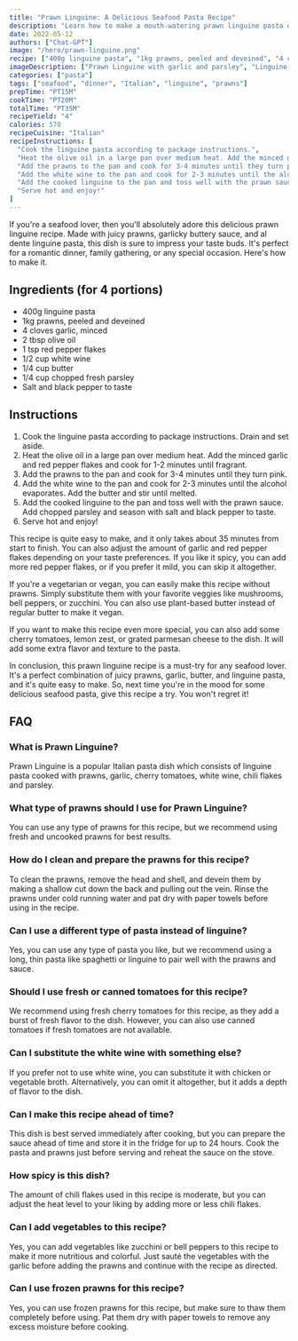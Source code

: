 ```yaml
---
title: "Prawn Linguine: A Delicious Seafood Pasta Recipe"
description: "Learn how to make a mouth-watering prawn linguine pasta dish with this easy-to-follow recipe. Perfect for seafood lovers."
date: 2022-05-12
authors: ["Chat-GPT"]
image: "/hero/prawn-linguine.png"
recipe: ["400g linguine pasta", "1kg prawns, peeled and deveined", "4 cloves garlic, minced", "2 tbsp olive oil", "1 tsp red pepper flakes", "1/2 cup white wine", "1/4 cup butter", "1/4 cup chopped fresh parsley", "Salt and black pepper to taste"]
imageDescription: ["Prawn Linguine with garlic and parsley", "Linguine pasta with prawns and white wine", "Prawn and garlic linguine on a plate", "Close up of prawn linguine with fresh parsley"]
categories: ["pasta"]
tags: ["seafood", "dinner", "Italian", "linguine", "prawns"]
prepTime: "PT15M"
cookTime: "PT20M"
totalTime: "PT35M"
recipeYield: "4"
calories: 570
recipeCuisine: "Italian"
recipeInstructions: [
  "Cook the linguine pasta according to package instructions.",
  "Heat the olive oil in a large pan over medium heat. Add the minced garlic and red pepper flakes and cook for 1-2 minutes until fragrant.",
  "Add the prawns to the pan and cook for 3-4 minutes until they turn pink.",
  "Add the white wine to the pan and cook for 2-3 minutes until the alcohol evaporates. Add the butter and stir until melted.",
  "Add the cooked linguine to the pan and toss well with the prawn sauce. Add chopped parsley and season with salt and black pepper to taste.",
  "Serve hot and enjoy!"
]
---
```


If you're a seafood lover, then you'll absolutely adore this delicious prawn linguine recipe. Made with juicy prawns, garlicky buttery sauce, and al dente linguine pasta, this dish is sure to impress your taste buds. It's perfect for a romantic dinner, family gathering, or any special occasion. Here's how to make it.

## Ingredients (for 4 portions)

- 400g linguine pasta
- 1kg prawns, peeled and deveined
- 4 cloves garlic, minced
- 2 tbsp olive oil
- 1 tsp red pepper flakes
- 1/2 cup white wine
- 1/4 cup butter
- 1/4 cup chopped fresh parsley
- Salt and black pepper to taste

## Instructions

1. Cook the linguine pasta according to package instructions. Drain and set aside.
2. Heat the olive oil in a large pan over medium heat. Add the minced garlic and red pepper flakes and cook for 1-2 minutes until fragrant.
3. Add the prawns to the pan and cook for 3-4 minutes until they turn pink.
4. Add the white wine to the pan and cook for 2-3 minutes until the alcohol evaporates. Add the butter and stir until melted.
5. Add the cooked linguine to the pan and toss well with the prawn sauce. Add chopped parsley and season with salt and black pepper to taste.
6. Serve hot and enjoy!

This recipe is quite easy to make, and it only takes about 35 minutes from start to finish. You can also adjust the amount of garlic and red pepper flakes depending on your taste preferences. If you like it spicy, you can add more red pepper flakes, or if you prefer it mild, you can skip it altogether.

If you're a vegetarian or vegan, you can easily make this recipe without prawns. Simply substitute them with your favorite veggies like mushrooms, bell peppers, or zucchini. You can also use plant-based butter instead of regular butter to make it vegan.

If you want to make this recipe even more special, you can also add some cherry tomatoes, lemon zest, or grated parmesan cheese to the dish. It will add some extra flavor and texture to the pasta.

In conclusion, this prawn linguine recipe is a must-try for any seafood lover. It's a perfect combination of juicy prawns, garlic, butter, and linguine pasta, and it's quite easy to make. So, next time you're in the mood for some delicious seafood pasta, give this recipe a try. You won't regret it!

## FAQ

### What is Prawn Linguine?

Prawn Linguine is a popular Italian pasta dish which consists of linguine pasta cooked with prawns, garlic, cherry tomatoes, white wine, chili flakes and parsley.

### What type of prawns should I use for Prawn Linguine?

You can use any type of prawns for this recipe, but we recommend using fresh and uncooked prawns for best results.

### How do I clean and prepare the prawns for this recipe?

To clean the prawns, remove the head and shell, and devein them by making a shallow cut down the back and pulling out the vein. Rinse the prawns under cold running water and pat dry with paper towels before using in the recipe.

### Can I use a different type of pasta instead of linguine?

Yes, you can use any type of pasta you like, but we recommend using a long, thin pasta like spaghetti or linguine to pair well with the prawns and sauce.

### Should I use fresh or canned tomatoes for this recipe?

We recommend using fresh cherry tomatoes for this recipe, as they add a burst of fresh flavor to the dish. However, you can also use canned tomatoes if fresh tomatoes are not available.

### Can I substitute the white wine with something else?

If you prefer not to use white wine, you can substitute it with chicken or vegetable broth. Alternatively, you can omit it altogether, but it adds a depth of flavor to the dish.

### Can I make this recipe ahead of time?

This dish is best served immediately after cooking, but you can prepare the sauce ahead of time and store it in the fridge for up to 24 hours. Cook the pasta and prawns just before serving and reheat the sauce on the stove.

### How spicy is this dish?

The amount of chili flakes used in this recipe is moderate, but you can adjust the heat level to your liking by adding more or less chili flakes.

### Can I add vegetables to this recipe?

Yes, you can add vegetables like zucchini or bell peppers to this recipe to make it more nutritious and colorful. Just sauté the vegetables with the garlic before adding the prawns and continue with the recipe as directed.

### Can I use frozen prawns for this recipe?

Yes, you can use frozen prawns for this recipe, but make sure to thaw them completely before using. Pat them dry with paper towels to remove any excess moisture before cooking.